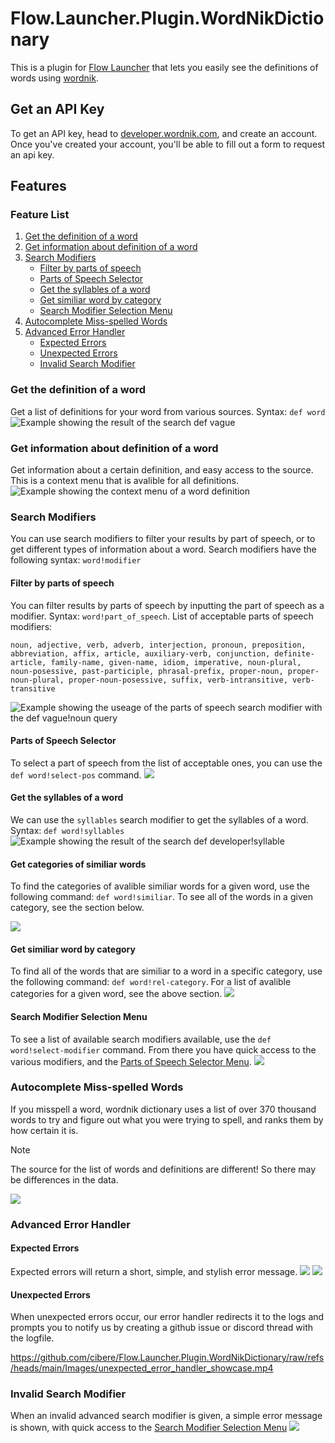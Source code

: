 # Flow.Launcher.Plugin.WordNikDictionary
This is a plugin for [Flow Launcher](https://github.com/Flow-Launcher/Flow.Launcher) that lets you easily see the definitions of words using [wordnik](https://wordnik.com).

## Get an API Key
To get an API key, head to [developer.wordnik.com](https://developer.wordnik.com/), and create an account. Once you've created your account, you'll be able to fill out a form to request an api key.

## Features

### Feature List
1. [Get the definition of a word](#get-the-definition-of-a-word)
2. [Get information about definition of a word](#get-information-about-definition-of-a-word)
3. [Search Modifiers](#search-modifiers)
    - [Filter by parts of speech](#filter-by-parts-of-speech)
    - [Parts of Speech Selector](#parts-of-speech-selector)
    - [Get the syllables of a word](#get-the-syllables-of-a-word)
    - [Get similiar word by category](#get-similiar-word-by-category)
    - [Search Modifier Selection Menu](#search-modifier-selection-menu)
4. [Autocomplete Miss-spelled Words](#autocomplete-miss-spelled-words)
5. [Advanced Error Handler](#advanced-error-handler)
    - [Expected Errors](#expected-errors)
    - [Unexpected Errors](#unexpected-errors)
    - [Invalid Search Modifier](#invalid-search-modifier)

### Get the definition of a word
Get a list of definitions for your word from various sources. Syntax: `def word`
![Example showing the result of the search `def vague`](Images/get_definition_example.png)
### Get information about definition of a word
Get information about a certain definition, and easy access to the source. This is a context menu that is avalible for all definitions.
![Example showing the context menu of a word definition](Images/get_definition_information_example.png)
### Search Modifiers
You can use search modifiers to filter your results by part of speech, or to get different types of information about a word. Search modifiers have the following syntax: `word!modifier`
#### Filter by parts of speech
You can filter results by parts of speech by inputting the part of speech as a modifier.
Syntax: `word!part_of_speech`.
List of acceptable parts of speech modifiers:
```
noun, adjective, verb, adverb, interjection, pronoun, preposition, abbreviation, affix, article, auxiliary-verb, conjunction, definite-article, family-name, given-name, idiom, imperative, noun-plural, noun-posessive, past-participle, phrasal-prefix, proper-noun, proper-noun-plural, proper-noun-posessive, suffix, verb-intransitive, verb-transitive
```
![Example showing the useage of the parts of speech search modifier with the `def vague!noun` query](Images/filter_by_part_of_speech_example.png)
#### Parts of Speech Selector
To select a part of speech from the list of acceptable ones, you can use the `def word!select-pos` command.
![](Images/select_pos_menu_example.png)
#### Get the syllables of a word
We can use the `syllables` search modifier to get the syllables of a word. Syntax: `def word!syllables`
![Example showing the result of the search `def developer!syllable`](Images/get_syllables_example.png)
#### Get categories of similiar words
To find the categories of avalible similiar words for a given word, use the following command: `def word!similiar`. To see all of the words in a given category, see the section below.

![](Images/find_similiar_word_categories_example.png)
#### Get similiar word by category
To find all of the words that are similiar to a word in a specific category, use the following command: `def word!rel-category`. For a list of avalible categories for a given word, see the above section.
![](Images/find_similiar_words_by_category_example.png)
#### Search Modifier Selection Menu
To see a list of available search modifiers available, use the `def word!select-modifier` command. From there you have quick access to the various modifiers, and the [Parts of Speech Selector Menu](#parts-of-speech-selector).
![](Images/select_search_modifier_menu.png)

### Autocomplete Miss-spelled Words
If you misspell a word, wordnik dictionary uses a list of over 370 thousand words to try and figure out what you were trying to spell, and ranks them by how certain it is.
> [!NOTE]
> The source for the list of words and definitions are different! So there may be differences in the data.

![](Images/unknown_word_spellcheck_example.png)

### Advanced Error Handler

#### Expected Errors
Expected errors will return a short, simple, and stylish error message.
![](Images/word_not_found_example.png)
![](Images/invalid_api_key_example.png)
#### Unexpected Errors
When unexpected errors occur, our error handler redirects it to the logs and prompts you to notify us by creating a github issue or discord thread with the logfile.

https://github.com/cibere/Flow.Launcher.Plugin.WordNikDictionary/raw/refs/heads/main/Images/unexpected_error_handler_showcase.mp4

### Invalid Search Modifier
When an invalid advanced search modifier is given, a simple error message is shown, with quick access to the [Search Modifier Selection Menu](#search-modifier-selection-menu)
![](Images/invalid_search_modifier_example.png)